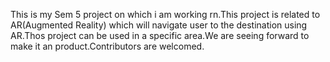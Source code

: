 This is my Sem 5 project on which i am working rn.This project is related to AR(Augmented Reality) which will navigate user to the destination using AR.Thos project can be used in a specific area.We are seeing forward to make it an product.Contributors are welcomed.